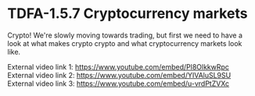 # TDFA-1.5.7 Cryptocurrency markets
Crypto! We're slowly moving towards trading, but first we need to have a look at what makes crypto crypto and what cryptocurrency markets look like.

External video link 1: https://www.youtube.com/embed/Pl8OlkkwRpc  
External video link 2: https://www.youtube.com/embed/YIVAluSL9SU  
External video link 3: https://www.youtube.com/embed/u-vrdPtZVXc  

